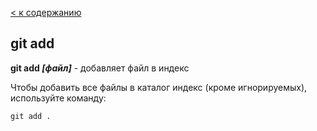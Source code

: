 [< к содержанию](./readme.md) 


## git add

**git add *[файл]*** - добавляет файл в индекс

Чтобы добавить все файлы в каталог индекс (кроме игнорируемых), используйте команду:

```mash=
git add .
```